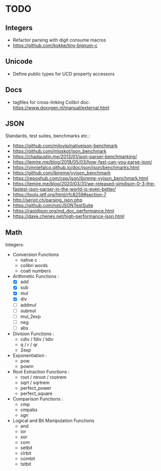 # TODO

## Integers

- Refactor parsing with digit consume macros
- https://github.com/kokke/tiny-bignum-c

## Unicode

- Define public types for UCD property accessors

## Docs

- tagfiles for cross-linking Colibri doc: https://www.doxygen.nl/manual/external.html

## JSON

Standards, test suites, benchmarks etc.:

- https://github.com/miloyip/nativejson-benchmark
- https://github.com/mloskot/json_benchmark
- https://chadaustin.me/2013/01/json-parser-benchmarking/
- https://lemire.me/blog/2018/05/03/how-fast-can-you-parse-json/
- https://vinniefalco.github.io/doc/json/json/benchmarks.html
- https://github.com/ibireme/yyjson_benchmark
- https://reposhub.com/cpp/json/ibireme-yyjson_benchmark.html
- https://lemire.me/blog/2020/03/31/we-released-simdjson-0-3-the-fastest-json-parser-in-the-world-is-even-better/
- https://tools.ietf.org/html/rfc8259#section-7
- http://seriot.ch/parsing_json.php
- https://github.com/nst/JSONTestSuite
- https://rapidjson.org/md_doc_performance.html
- https://dave.cheney.net/high-performance-json.html

## Math

Integers:

- Conversion Functions
  - native c
  - colibri words
  - coatl numbers
- Arithmetic Functions :
  - [x] add
  - [x] sub
  - [x] mul
  - [x] div
  - [ ] addmul
  - [ ] submul
  - [ ] mul_2exp
  - [ ] neg
  - [ ] abs
- Division Functions :
  - cdiv / fdiv / tdiv
  - q / r / qr
  - 2exp
- Exponentiation :
  - pow
  - powm
- Root Extraction Functions :
  - root / ntroot / rootrem
  - sqrt / sqrtrem
  - perfect_power
  - perfect_square
- Comparison Functions :
  - cmp
  - cmpabs
  - sgn
- Logical and Bit Manipulation Functions
  - and
  - ior
  - xor
  - com
  - setbit
  - clrbit
  - combit
  - tstbit
